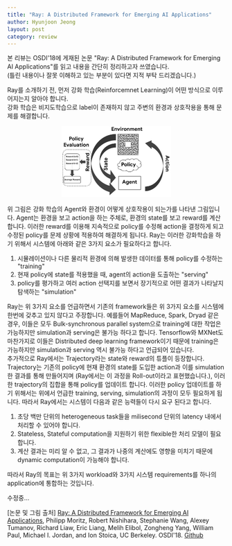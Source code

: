```yaml
---
title: "Ray: A Distributed Framework for Emerging AI Applications"
author: Hyunjoon Jeong
layout: post
category: review
---
```

본 리뷰는 OSDI'18에 게재된 논문 "Ray: A Distributed Framework for Emerging AI Applications"를 읽고 내용을 간단히 정리하고자 쓰였습니다.  
(틀린 내용이나 잘못 이해하고 있는 부분이 있다면 지적 부탁 드리겠습니다.)  

Ray를 소개하기 전, 먼저 강화 학습(Reinforcemnet Learning)이 어떤 방식으로 이루어지는지 알아야 합니다.  
강화 학습은 비지도학습으로 label이 존재하지 않고 주변의 환경과 상호작용을 통해 문제를 해결합니다.

<center><img src="/assets/images/ray_01.jpg" width="50%" height="50%"></center>  

위 그림은 강화 학습의 Agent와 환경이 어떻게 상호작용이 되는가를 나타낸 그림입니다. Agent는 환경을 보고 action을 하는 주체로, 환경의 state를 보고 reward를 계산합니다. 이러한 reward를 이용해 지속적으로 policy를 수정해 action을 결정하게 되고 수정된 policy를 문제 상황에 적용하여 해결하게 됩니다. Ray는 이러한 강화학습을 하기 위해서 시스템에 아래와 같은 3가지 요소가 필요하다고 합니다.  

1. 시뮬레이션이나 다른 물리적 환경에 의해 발생한 데이터를 통해 policy를 수정하는 "training"
2. 현재 policy에 state를 적용했을 때, agent의 action을 도출하는 "serving"
3. policy를 평가하고 여러 action 선택지를 보면서 장기적으로 어떤 결과가 나타날지 탐색하는 "simulation"

Ray는 위 3가지 요소를 언급하면서 기존의 framework들은 위 3가지 요소를 시스템에 한번에 갖추고 있지 않다고 주장합니다. 예를들어 MapReduce, Spark, Dryad 같은 경우, 이들은 모두 Bulk-synchronous parallel system으로 training에 대한 작업은 가능하지만 simulation과 serving은 불가능 하다고 합니다. Tensorflow와 MXNet도 마찬가지로 이들은 Distributed deep learning framework이기 때문에 training은 가능하지만 simulation과 serving 역시 불가능 하다고 언급되어 있습니다.  
추가적으로 Ray에서는 Trajectory라는 state와 reward의 튜플이 등장합니다. Trajectory는 기존의 policy에 현재 환경의 state를 도입한 action과 이를 simulation한 결과를 통해 만들어지며 (Ray에서는 이 과정을 Roll-out이라고 표현했습니다.), 이러한 trajectory의 집합을 통해 policy를 업데이트 합니다. 이러한 policy 업데이트를 하기 위해서는 위에서 언급한 training, serving, simulation의 과정이 모두 필요하게 됩니다. 따라서 Ray에서는 시스템이 다음과 같은 능력들이 다시 요구 된다고 합니다.

1. 초당 백만 단위의 heterogeneous task들을 milisecond 단위의 latency 내에서 처리할 수 있어야 합니다.
2. Stateless, Stateful computation을 지원하기 위한 flexible한 처리 모델이 필요합니다.
3. 계산 결과는 미리 알 수 없고, 그 결과가 나중의 계산에도 영향을 미치기 때문에 dynamic computation이 가능해야 합니다.

따라서 Ray의 목표는 위 3가지 workload와 3가지 시스템 requirements를 하나의 application에 통합하는 것입니다.  

수정중...

\[논문 및 그림 출처] <a href="https://dl.acm.org/doi/10.5555/3291168.3291210">Ray: A Distributed Framework for Emerging AI Applications</a>, Philipp Moritz, Robert Nishihara, Stephanie Wang, Alexey Tumanov, Richard Liaw, Eric Liang, Melih Elibol, Zongheng Yang, William Paul, Michael I. Jordan, and Ion Stoica, UC Berkeley. OSDI'18. <a href="https://github.com/ray-project/ray">Github</a>
